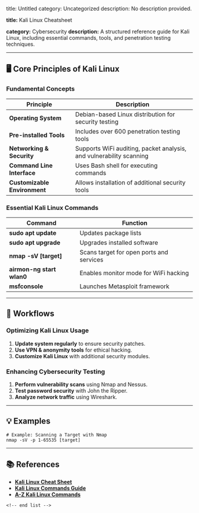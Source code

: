 title: Untitled
category: Uncategorized
description: No description provided.

**title:** Kali Linux Cheatsheet

**category:** Cybersecurity
**description:** A structured reference guide for Kali Linux, including essential commands, tools, and penetration testing techniques.

---

## 🖥 **Core Principles of Kali Linux**

### **Fundamental Concepts**

| Principle                          | Description                                                         |
| ---------------------------------- | ------------------------------------------------------------------- |
| **Operating System**         | Debian-based Linux distribution for security testing                |
| **Pre-installed Tools**      | Includes over 600 penetration testing tools                         |
| **Networking & Security**    | Supports WiFi auditing, packet analysis, and vulnerability scanning |
| **Command Line Interface**   | Uses Bash shell for executing commands                              |
| **Customizable Environment** | Allows installation of additional security tools                    |

### **Essential Kali Linux Commands**

| Command                         | Function                                 |
| ------------------------------- | ---------------------------------------- |
| **sudo apt update**       | Updates package lists                    |
| **sudo apt upgrade**      | Upgrades installed software              |
| **nmap -sV [target]**     | Scans target for open ports and services |
| **airmon-ng start wlan0** | Enables monitor mode for WiFi hacking    |
| **msfconsole**            | Launches Metasploit framework            |

---

## 🔄 **Workflows**

### **Optimizing Kali Linux Usage**

1. **Update system regularly** to ensure security patches.
2. **Use VPN & anonymity tools** for ethical hacking.
3. **Customize Kali Linux** with additional security modules.

### **Enhancing Cybersecurity Testing**

1. **Perform vulnerability scans** using Nmap and Nessus.
2. **Test password security** with John the Ripper.
3. **Analyze network traffic** using Wireshark.

---

## 💡 **Examples**

```plaintext
# Example: Scanning a Target with Nmap
nmap -sV -p 1-65535 [target]  
```

---

## 📚 **References**

- **[Kali Linux Cheat Sheet](https://www.templateroller.com/template/262954/kali-linux-cheat-sheet.html)**
- **[Kali Linux Commands Guide](https://linuxsimply.com/cheat-sheets/kali-linux-commands/)**
- **[A-Z Kali Linux Commands](https://techlog360.com/a-z-kali-linux-commands/)**

```
<!-- end list -->
```